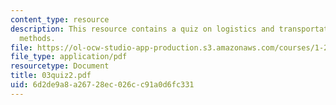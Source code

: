 ```yaml
---
content_type: resource
description: This resource contains a quiz on logistics and transportation planning
  methods.
file: https://ol-ocw-studio-app-production.s3.amazonaws.com/courses/1-203j-logistical-and-transportation-planning-methods-fall-2006/6d2de9a8a26728ec026cc91a0d6fc331_03quiz2.pdf
file_type: application/pdf
resourcetype: Document
title: 03quiz2.pdf
uid: 6d2de9a8-a267-28ec-026c-c91a0d6fc331
---
```

